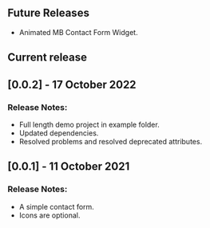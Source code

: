 ## Future Releases

* Animated MB Contact Form Widget.

## Current release

## [0.0.2] - 17 October 2022
### Release Notes:
* Full length demo project in example folder.
* Updated dependencies.
* Resolved problems and resolved deprecated attributes.

## [0.0.1] - 11 October 2021
### Release Notes:
* A simple contact form.
* Icons are optional.
